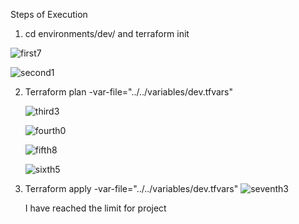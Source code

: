 Steps of Execution

1. cd environments/dev/ and terraform init

 ![first7](https://github.com/hijackhim/DevOps-assignment/assets/105789918/975ef531-140b-43eb-9a89-89f4b6c90833)

 ![second1](https://github.com/hijackhim/DevOps-assignment/assets/105789918/483032cb-20a3-47d2-b22a-f5ba49e26b46)

2. Terraform plan -var-file="../../variables/dev.tfvars"

   ![third3](https://github.com/hijackhim/DevOps-assignment/assets/105789918/8a934dd7-8e6f-48d5-859e-99abd6c89dd7)

   ![fourth0](https://github.com/hijackhim/DevOps-assignment/assets/105789918/f549ada9-813c-4a21-a133-3cc6abbd6600)

   ![fifth8](https://github.com/hijackhim/DevOps-assignment/assets/105789918/6daec489-0d98-4496-b4f6-17ca5eda906d)

   ![sixth5](https://github.com/hijackhim/DevOps-assignment/assets/105789918/9f4fd009-cc29-4648-b0c9-5350dbae0f26)

3. Terraform apply -var-file="../../variables/dev.tfvars"
    ![seventh3](https://github.com/hijackhim/DevOps-assignment/assets/105789918/4c0f7a5d-44b8-48b3-88b5-b6c6fd4e6268)

    I have reached the limit for project 
